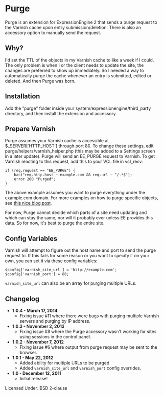 # Purge

Purge is an extension for ExpressionEngine 2 that sends a purge request to the Varnish cache upon entry submission/deletion. There is also an accessory option to manually send the request.

## Why?

I'd set the TTL of the objects in my Varnish cache to like a week if I could. The only problem is when I or the client needs to update the site, the changes are preferred to show up immediately. So I needed a way to automatically purge the cache whenever an entry is submitted, edited or deleted. And then Purge was born.

## Installation

Add the "purge" folder inside your system/expressionengine/third_party directory, and then install the extension and accessory.

## Prepare Varnish

Purge assumes your Varnish cache is accessible at $\_SERVER['HTTP\_HOST'] through port 80. To change these settings, edit purge/helpers/varnish\_helper.php (this may be added to a Settings screen in a later update). Purge will send an EE\_PURGE request to Varnish. To get Varnish reacting to this request, add this to your VCL file in vcl_recv:

	if (req.request == "EE_PURGE") {
		ban("req.http.host ~ example.com && req.url ~ ^/.*$");
		error 200 "Purged";
	}

The above example assumes you want to purge everything under the example.com domain. For more examples on how to purge specific objects, see [this nice blog post](http://kristianlyng.wordpress.com/2010/02/02/varnish-purges/).

For now, Purge cannot decide which parts of a site need updating and which can stay the same, nor will it probably ever unless EE provides this data. So for now, it's best to purge the entire site.

## Config Variables

Varnish will attempt to figure out the host name and port to send the purge request to. If this fails for some reason or you want to specify it on your own, you can set it via these config variables:

	$config['varnish_site_url'] = 'http://example.com';
	$config['varnish_port'] = 80;

``varnish_site_url`` can also be an array for purging multiple URLs.

## Changelog

* **1.0.4 - March 17, 2014**
	* Fixing issue #11 where there were bugs with purging multiple Varnish servers and purging by IP address.
* **1.0.3 - November 2, 2013**
	* Fixing issue #8 where the Purge accessory wasn't working for sites using sessions in the control panel.
* **1.0.2 - November 7, 2012**
	* Fixing issue #6 where output from purge request may be sent to the browser.
* **1.0.1 - May 22, 2012**
	* Added ability for multiple URLs to be purged.
	* Added ``varnish_site_url`` and ``varnish_port`` config overrides.
* **1.0 - December 12, 2011**
	* Initial release!

Licensed Under: BSD 2-clause
